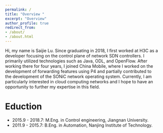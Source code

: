 ```yaml
---
permalink: /
title: "Overview " 
excerpt: "Overview"
author_profile: true
redirect_from:
- /about/
- /about.html
---
```


Hi, my name is Saijie Lu. Since graduating in 2018, I first worked at H3C as a developer focusing on the control plane of network SDN controllers. 
I primarily utilized technologies such as Java, ODL, and OpenFlow. 
After working there for four years, I joined China Mobile, where I worked on the development of forwarding features using P4 and partially contributed to the development of the SONiC network operating system.
Currently, I am particularly interested in cloud computing networks and I hope to have an opportunity to further my expertise in this field. 


[//]: # (#  Projects &#40;Manager&#41;)



[//]: # (# Honors and Awards)


# Eduction
- 2015.9 - 2018.7: M.Eng. in Control engineering, Jiangnan University. 
- 2011.9 - 2015.7: B.Eng. in Automation, Nanjing Institute of Technology.

[//]: # (# Academic Service)

[//]: # (- Program committee/reviewer:)

[//]: # (    - Conferences: ICML, NeurIPS, ICLR, AAAI, IJCAI, ECAI)

[//]: # (    - Journals: IEEE TPAMI, JMLR)